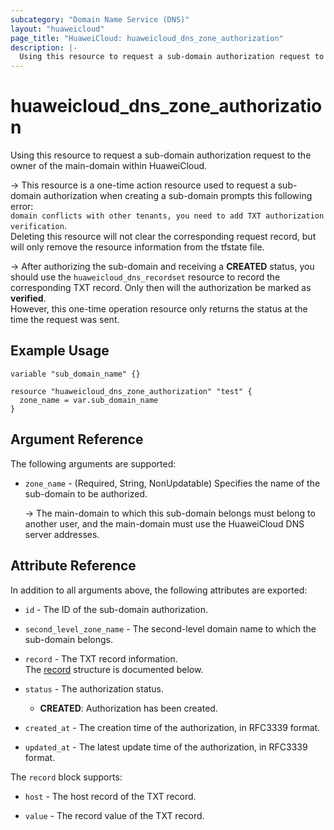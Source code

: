 ```yaml
---
subcategory: "Domain Name Service (DNS)"
layout: "huaweicloud"
page_title: "HuaweiCloud: huaweicloud_dns_zone_authorization"
description: |-
  Using this resource to request a sub-domain authorization request to the owner of the main-domain within HuaweiCloud.
---
```


# huaweicloud_dns_zone_authorization

Using this resource to request a sub-domain authorization request to the owner of the main-domain within HuaweiCloud.

-> This resource is a one-time action resource used to request a sub-domain authorization when creating a sub-domain
   prompts this following error:
   <br>`domain conflicts with other tenants, you need to add TXT authorization verification`.
   <br>Deleting this resource will not clear the corresponding request record, but will only remove the resource
   information from the tfstate file.

-> After authorizing the sub-domain and receiving a **CREATED** status, you should use the `huaweicloud_dns_recordset`
   resource to record the corresponding TXT record. Only then will the authorization be marked as **verified**.<br>
   However, this one-time operation resource only returns the status at the time the request was sent.

## Example Usage

```hcl
variable "sub_domain_name" {}

resource "huaweicloud_dns_zone_authorization" "test" {
  zone_name = var.sub_domain_name
}
```

## Argument Reference

The following arguments are supported:

* `zone_name` - (Required, String, NonUpdatable) Specifies the name of the sub-domain to be authorized.

  -> The main-domain to which this sub-domain belongs must belong to another user, and the main-domain must use the
     HuaweiCloud DNS server addresses.

## Attribute Reference

In addition to all arguments above, the following attributes are exported:

* `id` - The ID of the sub-domain authorization.

* `second_level_zone_name` - The second-level domain name to which the sub-domain belongs.

* `record` - The TXT record information.  
  The [record](#dns_zone_txt_record) structure is documented below.

* `status` - The authorization status.
  + **CREATED**: Authorization has been created.

* `created_at` - The creation time of the authorization, in RFC3339 format.

* `updated_at` - The latest update time of the authorization, in RFC3339 format.

<a name="dns_zone_txt_record"></a>
The `record` block supports:

* `host` - The host record of the TXT record.

* `value` - The record value of the TXT record.
